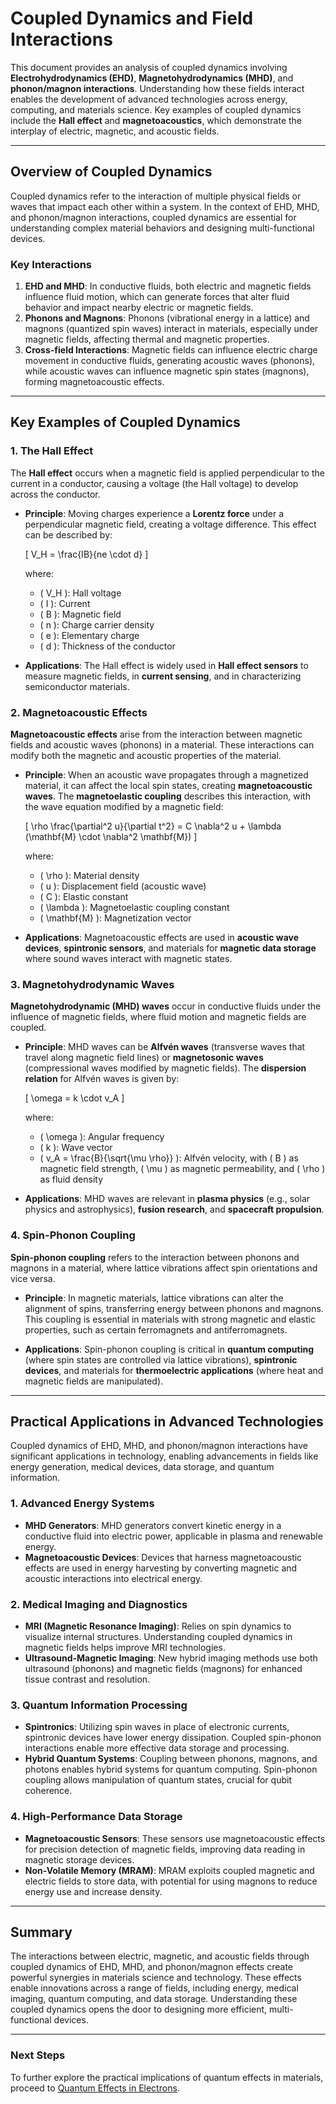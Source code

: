# Coupled Dynamics and Field Interactions

This document provides an analysis of coupled dynamics involving **Electrohydrodynamics (EHD)**, **Magnetohydrodynamics (MHD)**, and **phonon/magnon interactions**. Understanding how these fields interact enables the development of advanced technologies across energy, computing, and materials science. Key examples of coupled dynamics include the **Hall effect** and **magnetoacoustics**, which demonstrate the interplay of electric, magnetic, and acoustic fields.

---

## Overview of Coupled Dynamics

Coupled dynamics refer to the interaction of multiple physical fields or waves that impact each other within a system. In the context of EHD, MHD, and phonon/magnon interactions, coupled dynamics are essential for understanding complex material behaviors and designing multi-functional devices.

### Key Interactions

1. **EHD and MHD**: In conductive fluids, both electric and magnetic fields influence fluid motion, which can generate forces that alter fluid behavior and impact nearby electric or magnetic fields.
2. **Phonons and Magnons**: Phonons (vibrational energy in a lattice) and magnons (quantized spin waves) interact in materials, especially under magnetic fields, affecting thermal and magnetic properties.
3. **Cross-field Interactions**: Magnetic fields can influence electric charge movement in conductive fluids, generating acoustic waves (phonons), while acoustic waves can influence magnetic spin states (magnons), forming magnetoacoustic effects.

---

## Key Examples of Coupled Dynamics

### 1. The Hall Effect

The **Hall effect** occurs when a magnetic field is applied perpendicular to the current in a conductor, causing a voltage (the Hall voltage) to develop across the conductor.

- **Principle**: Moving charges experience a **Lorentz force** under a perpendicular magnetic field, creating a voltage difference. This effect can be described by:

  \[
  V_H = \frac{IB}{ne \cdot d}
  \]

  where:
  - \( V_H \): Hall voltage
  - \( I \): Current
  - \( B \): Magnetic field
  - \( n \): Charge carrier density
  - \( e \): Elementary charge
  - \( d \): Thickness of the conductor

- **Applications**: The Hall effect is widely used in **Hall effect sensors** to measure magnetic fields, in **current sensing**, and in characterizing semiconductor materials.

### 2. Magnetoacoustic Effects

**Magnetoacoustic effects** arise from the interaction between magnetic fields and acoustic waves (phonons) in a material. These interactions can modify both the magnetic and acoustic properties of the material.

- **Principle**: When an acoustic wave propagates through a magnetized material, it can affect the local spin states, creating **magnetoacoustic waves**. The **magnetoelastic coupling** describes this interaction, with the wave equation modified by a magnetic field:

  \[
  \rho \frac{\partial^2 u}{\partial t^2} = C \nabla^2 u + \lambda (\mathbf{M} \cdot \nabla^2 \mathbf{M})
  \]

  where:
  - \( \rho \): Material density
  - \( u \): Displacement field (acoustic wave)
  - \( C \): Elastic constant
  - \( \lambda \): Magnetoelastic coupling constant
  - \( \mathbf{M} \): Magnetization vector

- **Applications**: Magnetoacoustic effects are used in **acoustic wave devices**, **spintronic sensors**, and materials for **magnetic data storage** where sound waves interact with magnetic states.

### 3. Magnetohydrodynamic Waves

**Magnetohydrodynamic (MHD) waves** occur in conductive fluids under the influence of magnetic fields, where fluid motion and magnetic fields are coupled.

- **Principle**: MHD waves can be **Alfvén waves** (transverse waves that travel along magnetic field lines) or **magnetosonic waves** (compressional waves modified by magnetic fields). The **dispersion relation** for Alfvén waves is given by:

  \[
  \omega = k \cdot v_A
  \]

  where:
  - \( \omega \): Angular frequency
  - \( k \): Wave vector
  - \( v_A = \frac{B}{\sqrt{\mu \rho}} \): Alfvén velocity, with \( B \) as magnetic field strength, \( \mu \) as magnetic permeability, and \( \rho \) as fluid density

- **Applications**: MHD waves are relevant in **plasma physics** (e.g., solar physics and astrophysics), **fusion research**, and **spacecraft propulsion**.

### 4. Spin-Phonon Coupling

**Spin-phonon coupling** refers to the interaction between phonons and magnons in a material, where lattice vibrations affect spin orientations and vice versa.

- **Principle**: In magnetic materials, lattice vibrations can alter the alignment of spins, transferring energy between phonons and magnons. This coupling is essential in materials with strong magnetic and elastic properties, such as certain ferromagnets and antiferromagnets.

- **Applications**: Spin-phonon coupling is critical in **quantum computing** (where spin states are controlled via lattice vibrations), **spintronic devices**, and materials for **thermoelectric applications** (where heat and magnetic fields are manipulated).

---

## Practical Applications in Advanced Technologies

Coupled dynamics of EHD, MHD, and phonon/magnon interactions have significant applications in technology, enabling advancements in fields like energy generation, medical devices, data storage, and quantum information.

### 1. Advanced Energy Systems

- **MHD Generators**: MHD generators convert kinetic energy in a conductive fluid into electric power, applicable in plasma and renewable energy.
- **Magnetoacoustic Devices**: Devices that harness magnetoacoustic effects are used in energy harvesting by converting magnetic and acoustic interactions into electrical energy.

### 2. Medical Imaging and Diagnostics

- **MRI (Magnetic Resonance Imaging)**: Relies on spin dynamics to visualize internal structures. Understanding coupled dynamics in magnetic fields helps improve MRI technologies.
- **Ultrasound-Magnetic Imaging**: New hybrid imaging methods use both ultrasound (phonons) and magnetic fields (magnons) for enhanced tissue contrast and resolution.

### 3. Quantum Information Processing

- **Spintronics**: Utilizing spin waves in place of electronic currents, spintronic devices have lower energy dissipation. Coupled spin-phonon interactions enable more effective data storage and processing.
- **Hybrid Quantum Systems**: Coupling between phonons, magnons, and photons enables hybrid systems for quantum computing. Spin-phonon coupling allows manipulation of quantum states, crucial for qubit coherence.

### 4. High-Performance Data Storage

- **Magnetoacoustic Sensors**: These sensors use magnetoacoustic effects for precision detection of magnetic fields, improving data reading in magnetic storage devices.
- **Non-Volatile Memory (MRAM)**: MRAM exploits coupled magnetic and electric fields to store data, with potential for using magnons to reduce energy use and increase density.

---

## Summary

The interactions between electric, magnetic, and acoustic fields through coupled dynamics of EHD, MHD, and phonon/magnon effects create powerful synergies in materials science and technology. These effects enable innovations across a range of fields, including energy, medical imaging, quantum computing, and data storage. Understanding these coupled dynamics opens the door to designing more efficient, multi-functional devices.

---

### Next Steps

To further explore the practical implications of quantum effects in materials, proceed to [Quantum Effects in Electrons](07_Quantum_Effects_in_Electrons.md).
